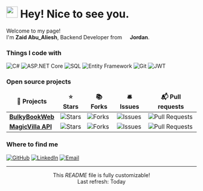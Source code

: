<h1><img src="https://emojis.slackmojis.com/emojis/images/1531849430/4246/blob-sunglasses.gif?1531849430" width="30"/> Hey! Nice to see you.</h1>

<p>Welcome to my page! </br> I'm <b>Zaid Abu_Aliesh</b>, Backend Developer from <img src="https://cdn-icons-png.flaticon.com/512/197/197573.png" width="13"/> <b>Jordan</b>.</p>

<h3>Things I code with</h3>
<p>
  <img alt="C#" src="https://img.shields.io/badge/-C%23-239120?style=flat-square&logo=c-sharp&logoColor=white" />
  <img alt="ASP.NET Core" src="https://img.shields.io/badge/-ASP.NET_Core-512BD4?style=flat-square&logo=dotnet&logoColor=white" />
  <img alt="SQL" src="https://img.shields.io/badge/-SQL-4479A1?style=flat-square&logo=Microsoft-SQL-Server&logoColor=white" />
  <img alt="Entity Framework" src="https://img.shields.io/badge/-EF_Core-512BD4?style=flat-square&logo=dotnet&logoColor=white" />
  <img alt="Git" src="https://img.shields.io/badge/-Git-F05032?style=flat-square&logo=git&logoColor=white" />
  <img alt="JWT" src="https://img.shields.io/badge/-JWT-323330?style=flat-square&logo=jsonwebtokens&logoColor=white" />
</p>

<h3>Open source projects</h3>
<table>
  <thead align="center">
    <tr border: none;>
      <td><b>🎁 Projects</b></td>
      <td><b>⭐ Stars</b></td>
      <td><b>📚 Forks</b></td>
      <td><b>🛎 Issues</b></td>
      <td><b>📬 Pull requests</b></td>
    </tr>
  </thead>
  <tbody>
    <tr>
      <td><a href="https://github.com/YourUsername/BulkyBookWeb"><b>BulkyBookWeb</b></a></td>
      <td><img alt="Stars" src="https://img.shields.io/github/stars/YourUsername/BulkyBookWeb?style=flat-square&labelColor=343b41"/></td>
      <td><img alt="Forks" src="https://img.shields.io/github/forks/YourUsername/BulkyBookWeb?style=flat-square&labelColor=343b41"/></td>
      <td><img alt="Issues" src="https://img.shields.io/github/issues/YourUsername/BulkyBookWeb?style=flat-square&labelColor=343b41"/></td>
      <td><img alt="Pull Requests" src="https://img.shields.io/github/issues-pr/YourUsername/BulkyBookWeb?style=flat-square&labelColor=343b41"/></td>
    </tr>
    <tr>
      <td><a href="https://github.com/YourUsername/MagicVillaAPI"><b>MagicVilla API</b></a></td>
      <td><img alt="Stars" src="https://img.shields.io/github/stars/YourUsername/MagicVillaAPI?style=flat-square&labelColor=343b41"/></td>
      <td><img alt="Forks" src="https://img.shields.io/github/forks/YourUsername/MagicVillaAPI?style=flat-square&labelColor=343b41"/></td>
      <td><img alt="Issues" src="https://img.shields.io/github/issues/YourUsername/MagicVillaAPI?style=flat-square&labelColor=343b41"/></td>
      <td><img alt="Pull Requests" src="https://img.shields.io/github/issues-pr/YourUsername/MagicVillaAPI?style=flat-square&labelColor=343b41"/></td>
    </tr>
  </tbody>
</table>

<h3>Where to find me</h3>
<p>
  <a href="https://github.com/YourUsername" target="_blank"><img alt="GitHub" src="https://img.shields.io/badge/GitHub-%2312100E.svg?&style=for-the-badge&logo=Github&logoColor=white" /></a> 
  <a href="https://www.linkedin.com/in/YourLinkedIn" target="_blank"><img alt="LinkedIn" src="https://img.shields.io/badge/linkedin-%230077B5.svg?&style=for-the-badge&logo=linkedin&logoColor=white" /></a> 
  <a href="mailto:your.email@example.com" target="_blank"><img alt="Email" src="https://img.shields.io/badge/Email-D14836?style=for-the-badge&logo=gmail&logoColor=white" /></a>
</p>

------------

<p align="center">
  This <i>README</i> file is fully customizable!<br/>
  Last refresh: Today
</p>

